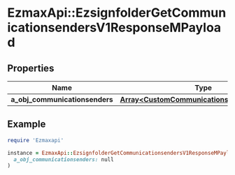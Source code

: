 # EzmaxApi::EzsignfolderGetCommunicationsendersV1ResponseMPayload

## Properties

| Name | Type | Description | Notes |
| ---- | ---- | ----------- | ----- |
| **a_obj_communicationsenders** | [**Array&lt;CustomCommunicationsenderResponse&gt;**](CustomCommunicationsenderResponse.md) |  |  |

## Example

```ruby
require 'Ezmaxapi'

instance = EzmaxApi::EzsignfolderGetCommunicationsendersV1ResponseMPayload.new(
  a_obj_communicationsenders: null
)
```

